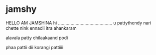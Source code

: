 # jamshy
HELLO AM JAMSHINA
hi
...........................................
u pattythendy  nari chette
nink ennadii itra ahankaram


alavala patty
chilaakaand podi

phaa pattii
dii korangi pattiiii
